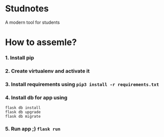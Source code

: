 # Studnotes
A modern tool for students

# How to assemle? 
### 1. Install pip
### 2. Create virtualenv and activate it
### 3. Install requirements using ```pip3 install -r requirements.txt``` 
### 4. Install db for app using 
```
flask db install
flask db upgrade
flask db migrate
```
### 5. Run app ;) ```flask run```
